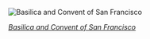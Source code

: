 
![Basilica and Convent of San Francisco](https://upload.wikimedia.org/wikipedia/commons/thumb/5/58/Iglesia_de_San_Francisco%2C_Quito%2C_Ecuador%2C_2015-07-22%2C_DD_171-173_HDR.JPG/600px-Iglesia_de_San_Francisco%2C_Quito%2C_Ecuador%2C_2015-07-22%2C_DD_171-173_HDR.JPG)

*[Basilica and Convent of San Francisco](https://wikipedia.org/wiki/File:Iglesia_de_San_Francisco,_Quito,_Ecuador,_2015-07-22,_DD_171-173_HDR.JPG)*
